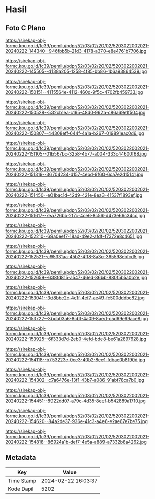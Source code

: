 # Hasil

## Foto C Plano

https://sirekap-obj-formc.kpu.go.id/fc39/pemilu/pdpr/52/03/02/20/02/5203022002021-20240222-144340--946fbb5b-21d3-4178-a370-e8e4761b7706.jpg

https://sirekap-obj-formc.kpu.go.id/fc39/pemilu/pdpr/52/03/02/20/02/5203022002021-20240222-145505--d138a205-1258-4f85-bb86-1b6a93864539.jpg

https://sirekap-obj-formc.kpu.go.id/fc39/pemilu/pdpr/52/03/02/20/02/5203022002021-20240222-150151--4115564e-4112-460d-9f5c-4702fb459733.jpg

https://sirekap-obj-formc.kpu.go.id/fc39/pemilu/pdpr/52/03/02/20/02/5203022002021-20240222-150528--532cb1ea-c195-48d0-962a-c86a69e1f504.jpg

https://sirekap-obj-formc.kpu.go.id/fc39/pemilu/pdpr/52/03/02/20/02/5203022002021-20240222-150807--44308eff-644f-4a1a-b267-019891eac0d6.jpg

https://sirekap-obj-formc.kpu.go.id/fc39/pemilu/pdpr/52/03/02/20/02/5203022002021-20240222-151105--01b567bc-3258-4b77-a004-333c44600f68.jpg

https://sirekap-obj-formc.kpu.go.id/fc39/pemilu/pdpr/52/03/02/20/02/5203022002021-20240222-151319--36704234-d157-4ebd-9f60-6ca7e2d15141.jpg

https://sirekap-obj-formc.kpu.go.id/fc39/pemilu/pdpr/52/03/02/20/02/5203022002021-20240222-151450--e01bac1d-42d9-421e-8ea3-41537f1893ef.jpg

https://sirekap-obj-formc.kpu.go.id/fc39/pemilu/pdpr/52/03/02/20/02/5203022002021-20240222-151617--7ea726bb-2f7c-4ce6-8c56-d473e66c34cc.jpg

https://sirekap-obj-formc.kpu.go.id/fc39/pemilu/pdpr/52/03/02/20/02/5203022002021-20240222-152210--69a0eef7-18ad-49e2-afdf-f7372e8c4651.jpg

https://sirekap-obj-formc.kpu.go.id/fc39/pemilu/pdpr/52/03/02/20/02/5203022002021-20240222-152521--c95331aa-45b2-4ff8-8a3c-365598ebfcd5.jpg

https://sirekap-obj-formc.kpu.go.id/fc39/pemilu/pdpr/52/03/02/20/02/5203022002021-20240222-152659--638fd815-a547-46ed-86bb-880f5b5a0b2e.jpg

https://sirekap-obj-formc.kpu.go.id/fc39/pemilu/pdpr/52/03/02/20/02/5203022002021-20240222-153041--3d8bbe2c-4e1f-4ef7-ae49-fc500dddbc82.jpg

https://sirekap-obj-formc.kpu.go.id/fc39/pemilu/pdpr/52/03/02/20/02/5203022002021-20240222-153722--3bcb03a6-8cb1-4a09-8aed-c5d69e99ace8.jpg

https://sirekap-obj-formc.kpu.go.id/fc39/pemilu/pdpr/52/03/02/20/02/5203022002021-20240222-153925--6f333d7d-2eb0-4efd-bde8-be61a2897628.jpg

https://sirekap-obj-formc.kpu.go.id/fc39/pemilu/pdpr/52/03/02/20/02/5203022002021-20240222-154118--b753223e-0ce3-40b2-8ee1-fdbae0b8190d.jpg

https://sirekap-obj-formc.kpu.go.id/fc39/pemilu/pdpr/52/03/02/20/02/5203022002021-20240222-154302--c7a6476e-13f1-43b7-a086-91abf78ca7b0.jpg

https://sirekap-obj-formc.kpu.go.id/fc39/pemilu/pdpr/52/03/02/20/02/5203022002021-20240222-154451--8922dd07-a79c-4d35-8eef-b542889a1710.jpg

https://sirekap-obj-formc.kpu.go.id/fc39/pemilu/pdpr/52/03/02/20/02/5203022002021-20240222-154620--84a2de37-936e-41c3-a4e6-e2ae67e7be75.jpg

https://sirekap-obj-formc.kpu.go.id/fc39/pemilu/pdpr/52/03/02/20/02/5203022002021-20240222-154818--86924a1b-def7-4e5a-a889-a7332b8a4262.jpg


## Metadata

| Key        | Value               |
| ---------- | ------------------- |
| Time Stamp | 2024-02-22 16:03:37 |
| Kode Dapil | 5202                |



